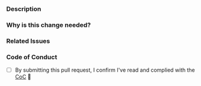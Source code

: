 ### Description

<!-- Give a clear description of what modifications you have made -->

### Why is this change needed?

<!-- Please write here about why needs this change -->

### Related Issues

<!-- If it fixes an issue, please add Closes #issue_no below with its respective issue number -->
<!-- Feel free to add a relevant issue here -->

### Code of Conduct

- [ ] By submitting this pull request, I confirm I've read and complied with the [CoC](https://github.com/dev-protocol/protocol/blob/main/CODE_OF_CONDUCT.md) 🖖
